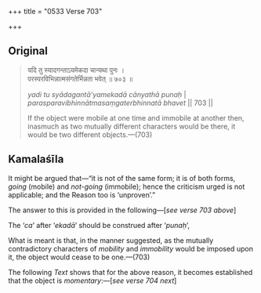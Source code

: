 +++
title = "0533 Verse 703"

+++
## Original 
>
> यदि तु स्यादगन्ताऽयमेकदा चान्यथा पुनः ।  
> परस्परविभिन्नात्मसंगतेर्भिन्नता भवेत् ॥ ७०३ ॥ 
>
> *yadi tu syādagantā'yamekadā cānyathā punaḥ* \|  
> *parasparavibhinnātmasaṃgaterbhinnatā bhavet* \|\| 703 \|\| 
>
> If the object were mobile at one time and immobile at another then, inasmuch as two mutually different characters would be there, it would be two different objects.—(703)



## Kamalaśīla

It might be argued that—“it is not of the same form; it is of both forms, *going* (mobile) and *not-going* (immobile); hence the criticism urged is not applicable; and the Reason too is ‘unproven’.”

The answer to this is provided in the following—[*see verse 703 above*]

The ‘*ca*’ after ‘*ekadā*’ should be construed after ‘*punaḥ*’,

What is meant is that, in the manner suggested, as the mutually contradictory characters of *mobility* and *immobility* would be imposed upon it, the object would cease to be one.—(703)

The following *Text* shows that for the above reason, it becomes established that the object is *momentary*:—[*see verse 704 next*]


